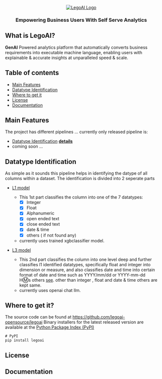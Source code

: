 <p align="center">
  <a href="https://github.com/legoai-opensource/legoai">
    <img src="https://www.legoai.com/assets/Icons/Picture1.png" alt="LegoAI Logo">
  </a>

  <h3 align="center">Empowering Business Users With Self Serve Analytics</h3> 

## What is LegoAI?
**GenAI** Powered analytics platform that automatically converts business requirements into executable machine language, enabling users with explainable & accurate insights at unparalleled speed & scale.
## Table of contents
- [Main Features](#main-features)
- [Datatype Identification](#datatype-identification)
- [Where to get it](#where-to-get-it)
- [License](#license)
- [Documentation](#documentation)

## Main Features
The project has different pipelines ... currently only released pipeline is:
- [Datatype Identification](https://github.com/narotsitkarki/DI_OPENSOURCE/tree/master/legoai/modules/datatype_identification)  [**details**](#datatype-identification)
- coming soon ...
## Datatype Identification
As simple as it sounds this pipeline helps in identifying the datype of all columns within a dataset. The identification is divided into 2 seperate parts
- [L1 model](https://github.com/narotsitkarki/DI_OPENSOURCE/blob/master/legoai/modules/datatype_identification/l1_model.py)
    - This 1st part classifies the column into one of the 7 datatypes:
      - [X] Integer
      - [X] Float
      - [X] Alphanumeric
      - [X] open ended text
      - [X] close ended text
      - [X] date & time
      - [X] others ( if not found any)
  - currently uses trained xgbclassifier model.
  
- [L3 model](https://github.com/narotsitkarki/DI_OPENSOURCE/blob/master/legoai/modules/datatype_identification/l3_model.py)
  - This 2nd part classifies the column into one level deep and further classifies l1 identified datatypes, specifically float and integer into dimension or measure, and         also classifies date and time into certain format of date and time such as YYYY/mm/dd or YYYY-mm-dd H:m:s others [see](https://github.com/narotsitkarki/DI_OPENSOURCE/blob/master/legoai/modules/datatype_identification/l3_model.py). other than integer , float and date & time others are kept   same.
   - currently uses openai chat llm.   

## Where to get it?
The source code can be found at https://github.com/legoai-opensource/legoai
Binary installers for the latest released version are available at the [Python Package Index (PyPI)](https://pypi.org/project/)

```
# PyPI
pip install legoai
```

## License

## Documentation



